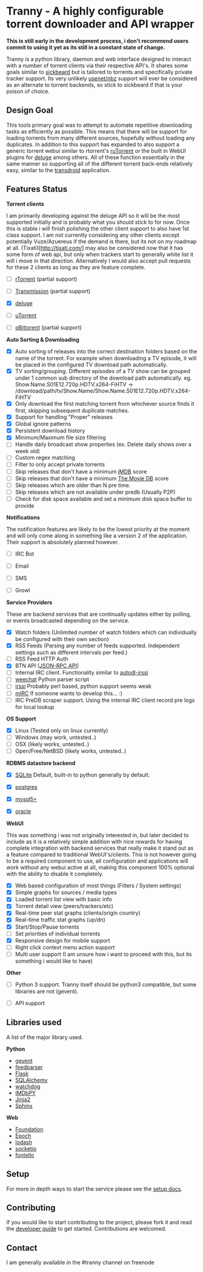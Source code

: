 # Tranny - A highly configurable torrent downloader and API wrapper


**This is still early in the development process, i don't recommend users commit to using it yet as its still in a constant
state of change.**

Tranny is a python library, daemon and web interface designed to interact with a number of torrent clients via their respective
API's. It shares some goals similar to [sickbeard](http://sickbeard.com/) but is tailored to torrents and
specifically private tracker support. Its very unlikely [usenet/nbz](http://en.wikipedia.org/wiki/NZB) support will
ever be considered as an alternate to torrent backends, so stick to sickbeard if that is your poison of choice.

## Design Goal

This tools primary goal was to attempt to automate repetitive downloading tasks as efficiently as possible. This
means that there will be support for loading torrents from many different sources, hopefully without loading
any duplicates. In addition to this support has expanded to also support a generic torrent webui similar to rtorrent's
[ruTorrent](https://github.com/Novik/ruTorrent) or the built in WebUI plugins for [deluge](http://deluge-torrent.org/) among
others. All of these function essentially in the same manner so supporting all of the different torrent
back-ends relatively easy, similar to the [transdroid](http://www.transdroid.org/) application.

## Features Status

**Torrent clients**

I am primarily developing against the deluge API so it will be the most supported initially and is probably
what you should stick to for now. Once this is stable i will finish polishing the other client support to also
have 1st class support. I am not currently considering any other clients except potentially Vuze/Azuereus if the
demand is there, but its not on my roadmap at all. (Tixati)[http://tixati.com/] may also be considered now that it
has some form of web api, but only when trackers start to generally white list it will i move in that direction.
Alternatively I would also accept pull requests for these 2 clients as long as they are feature complete.

- [ ] [rTorrent](https://github.com/rakshasa/rtorrent) (partial support)
- [ ] [Transmission](http://www.transmissionbt.com/) (partial support)
- [x] [deluge](http://deluge-torrent.org/)
- [ ] [uTorrent](http://www.utorrent.com/)
- [ ] [qBittorent](http://www.qbittorrent.org/) (partial support)


**Auto Sorting & Downloading**

- [x] Auto sorting of releases into the correct destination folders based on the name of the torrent. For example
when downloading a TV episode, it will be placed in the configured TV download path automatically.
- [x] TV sorting/grouping. Different episodes of a TV show can be grouped under 1 common sub directory of the
download path automatically. eg. Show.Name.S01E12.720p.HDTV.x264-FiHTV -> /download/path/tv/Show.Name/Show.Name.S01E12.720p.HDTV.x264-FiHTV
- [x] Only download the first matching torrent from whichever source finds it first, skipping subsequent duplicate
matches.
- [x] Support for handling "Proper" releases
- [x] Global ignore patterns
- [x] Persistent download history
- [x] Minimum/Maximum file size filtering
- [ ] Handle daily broadcast show properties (ex. Delete daily shows over a week old)
- [ ] Custom regex matching
- [ ] Filter to only accept private torrents
- [ ] Skip releases that don't have a minimum [iMDB](http://imdb.com) score
- [ ] Skip releases that don't have a minimum [The Movie DB](http://themoviedb.org) score
- [ ] Skip releases which are older than N pre time.
- [ ] Skip releases which are not available under predb (Usually P2P)
- [ ] Check for disk space available and set a minimum disk space buffer to provide

**Notifications**

The notification features are likely to be the lowest priority at the moment and will only come along in something
like a version 2 of the application. Their support is absolutely planned however.

- [ ] IRC Bot
- [ ] Email
- [ ] SMS
- [ ] Growl


**Service Providers**

These are backend services that are continually updates either by polling, or events broadcasted depending
on the service.

- [x] Watch folders (Unlimited number of watch folders which can individually be configured with their own section)
- [x] RSS Feeds (Parsing any number of feeds supported. Independent settings such as different intervals per feed.)
- [ ] RSS Feed HTTP Auth
- [x] BTN API ([JSON-RPC API](http://btnapps.net/docs.php))
- [ ] Internal IRC client. Functionality similar to [autodl-irssi](http://sourceforge.net/projects/autodl-irssi/)
- [ ] [weechat](http://www.weechat.org/) Python parser script
- [ ] [irssi](http://www.irssi.org/) Probably perl based, python support seems weak
- [ ] [mIRC](http://www.mirc.com/) If someone wants to develop this... :)
- [ ] IRC PreDB scraper support. Using the internal IRC client record pre logs for local lookup

**OS Support**

- [x] Linux (Tested only on linux currently)
- [ ] Windows (may work, untested..)
- [ ] OSX (likely works, untested..)
- [ ] Open/Free/NetBSD (likely works, untested..)

**RDBMS datastore backend**

- [x] [SQLite](http://www.sqlite.org/) Default, built-in to python generally by default.
- [x] [postgres](http://www.postgresql.org/)
- [x] [mysql5+](http://mysql.com)
- [x] [oracle](http://oracle.com)


**WebUI**

This was something i was not originally interested in, but later decided to include as it is a relatively simple
addition with nice rewards for having complete integration with backend services that really make it stand out
as a feature compared to traditional WebUI's/clients. This is not however going to be a required component to use, all
configuration and applications will work without any webui active at all, making this component 100% optional with
the ability to disable it completely.

- [x] Web based configuration of most things (Filters / System settings)
- [x] Simple graphs for sources / media types
- [x] Loaded torrent list view with basic info
- [x] Torrent detail view (peers/trackers/etc)
- [x] Real-time peer stat graphs (clients/origin country)
- [x] Real-time traffic stat graphs (up/dn)
- [x] Start/Stop/Pause torrents
- [ ] Set priorities of individual torrents
- [x] Responsive design for mobile support
- [ ] Right click context menu action support
- [ ] Multi user support (I am unsure how i want to proceed with this, but its something i would like to have)

**Other**

- [ ] Python 3 support. Tranny itself should be python3 compatible, but some libraries are not (gevent).
- [ ] API support


## Libraries used

A list of the major library used.

**Python**

- [gevent](http://www.gevent.org/)
- [feedparser](https://code.google.com/p/feedparser/)
- [Flask](http://flask.pocoo.org/)
- [SQLAlchemy](http://www.sqlalchemy.org/)
- [watchdog](https://github.com/gorakhargosh/watchdog)
- [IMDbPY](http://imdbpy.sourceforge.net/)
- [Jinja2](https://github.com/mitsuhiko/jinja2)
- [Sphinx](http://sphinx-doc.org/)

**Web**

- [Foundation](http://foundation.zurb.com/)
- [Epoch](https://github.com/fastly/epoch)
- [lodash](http://lodash.com/)
- [socketio](http://socket.io/)
- [fontello](http://fontello.com/)


## Setup

For more in depth ways to start the service please see the [setup docs](docs/setup.md).

## Contributing

If you would like to start contributing to the project, please fork it and read the 
[developer guide](http://torrent-tranny.readthedocs.org/en/latest/devel.html) to get started. Contributions are welcomed.



## Contact

I am generally available in the #tranny channel on freenode
